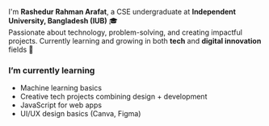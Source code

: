 I'm **Rashedur Rahman Arafat**, a CSE undergraduate at **Independent University, Bangladesh (IUB)** 🎓  
Passionate about technology, problem-solving, and creating impactful projects. Currently learning and growing in both **tech** and **digital innovation** fields 🚀  

### I’m currently learning 
- Machine learning basics
- Creative tech projects combining design + development
- JavaScript for web apps  
- UI/UX design basics (Canva, Figma)  
  
